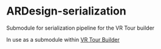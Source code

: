 # ARDesign-serialization
Submodule for serialization pipeline for the VR Tour builder

In use as a submodule within [VR Tour Builder](https://github.com/ubcemergingmedialab/VRTourBuilder)

